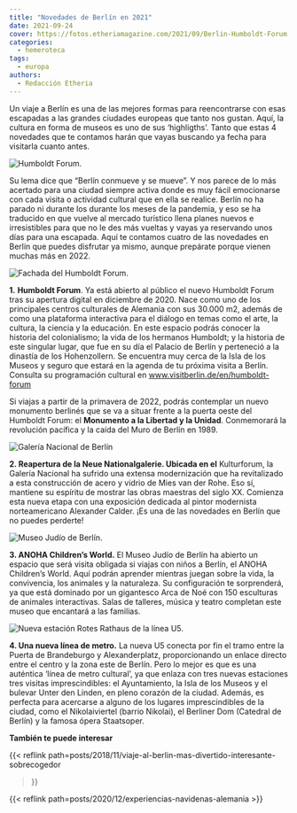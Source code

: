 ```yaml
---
title: "Novedades de Berlín en 2021"
date: 2021-09-24
cover: https://fotos.etheriamagazine.com/2021/09/Berlin-Humboldt-Forum.jpg
categories: 
  - hemeroteca
tags: 
  - europa
authors: 
  - Redacción Etheria
---
```


Un viaje a Berlín es una de las mejores formas para reencontrarse con esas escapadas a 
las grandes ciudades europeas que tanto nos gustan. Aquí, la cultura en forma de museos 
es uno de sus ‘highligths’. Tanto que estas 4 novedades que te contamos harán que vayas 
buscando ya fecha para visitarla cuanto antes. 

![Humboldt Forum.](https://fotos.etheriamagazine.com/2021/09/Berlin-Humboldt-Forum.jpg "Humboldt Forum.© Visit Berlin/Chris Martin Scholl")

Su lema dice que “Berlín conmueve y se mueve”. Y nos parece de lo más acertado para una 
ciudad siempre activa donde es muy fácil emocionarse con cada visita o actividad 
cultural que en ella se realice. Berlín no ha parado ni durante los durante los meses de 
la pandemia, y eso se ha traducido en que vuelve al mercado turístico llena planes 
nuevos e irresistibles para que no le des más vueltas y vayas ya reservando unos días 
para una escapada. Aquí te contamos cuatro de las novedades en Berlín que puedes 
disfrutar ya mismo, aunque prepárate porque vienen muchas más en 2022. 

![Fachada del Humboldt Forum.](https://fotos.etheriamagazine.com/2021/09/Berlin-Humboldt-Forum-fachada.jpg "Fachada del Humboldt Forum. © Visit Berlin/Chris Martin Scholl")

**1.** **Humboldt Forum**. Ya está abierto al público el nuevo Humboldt Forum tras su 
apertura digital en diciembre de 2020. Nace como uno de los principales centros 
culturales de Alemania con sus 30.000 m2, además de como una plataforma interactiva para 
el diálogo en temas como el arte, la cultura, la ciencia y la educación. En este espacio 
podrás conocer la historia del colonialismo; la vida de los hermanos Humboldt; y la 
historia de este singular lugar, que fue en su día el Palacio de Berlín y perteneció a 
la dinastía de los Hohenzollern. Se encuentra muy cerca de la Isla de los Museos y 
seguro que estará en la agenda de tu próxima visita a Berlín. Consulta su programación 
cultural en www.visitberlin.de/en/humboldt-forum 

Si viajas a partir de la primavera de 2022, podrás contemplar un nuevo monumento 
berlinés que se va a situar frente a la puerta oeste del Humboldt Forum: el **Monumento 
a la Libertad y la Unidad**. Conmemorará la revolución pacífica y la caída del Muro de 
Berlín en 1989. 

![Galería Nacional de Berlín](https://fotos.etheriamagazine.com/2021/09/Berlin-Neue-Nationalgalerie.jpg "Neue Nationalgalerie.© Visit Berlin/Scholvien")

**2\. Reapertura de la Neue Nationalgalerie. Ubicada en el** Kulturforum, la Galería 
Nacional ha sufrido una extensa modernización que ha revitalizado a esta construcción de 
acero y vidrio de Mies van der Rohe. Eso sí, mantiene su espíritu de mostrar las obras 
maestras del siglo XX. Comienza esta nueva etapa con una exposición dedicada al pintor 
modernista norteamericano Alexander Calder. ¡Es una de las novedades en Berlín que no 
puedes perderte! 

![Museo Judío de Berlín.](https://fotos.etheriamagazine.com/2021/09/Berlin-museo-judio.jpg "Museo Judío de Berlín. © Visit Berlin/Wolfgang Scholvien")

**3\. ANOHA Children’s World.** El Museo Judío de Berlín ha abierto un espacio que será 
visita obligada si viajas con niños a Berlín, el ANOHA Children’s World. Aquí podrán 
aprender mientras juegan sobre la vida, la convivencia, los animales y la naturaleza. Su 
configuración te sorprenderá, ya que está dominado por un gigantesco Arca de Noé con 150 
esculturas de animales interactivas. Salas de talleres, música y teatro completan este 
museo que encantará a las familias. 

![Nueva estación Rotes Rathaus de la línea U5.](https://fotos.etheriamagazine.com/2021/09/Berlin-Rotes-Rathaus-metro.jpg "Nueva estación Rotes Rathaus de la línea U5. © Visit Berllin/Oliver Lang")

**4\. Una nueva línea de metro.** La nueva U5 conecta por fin el tramo entre la Puerta 
de Brandeburgo y Alexanderplatz, proporcionando un enlace directo entre el centro y la 
zona este de Berlín. Pero lo mejor es que es una auténtica ‘línea de metro cultural’, ya 
que enlaza con tres nuevas estaciones tres visitas imprescindibles: el Ayuntamiento, la 
Isla de los Museos y el bulevar Unter den Linden, en pleno corazón de la ciudad. Además, 
es perfecta para acercarse a alguno de los lugares imprescindibles de la ciudad, como el 
Nikolaiviertel (barrio Nikolai), el Berliner Dom (Catedral de Berlín) y la famosa ópera 
Staatsoper. 

**También te puede interesar** 

{{< reflink path=posts/2018/11/viaje-al-berlin-mas-divertido-interesante-sobrecogedor 
>}} 

{{< reflink path=posts/2020/12/experiencias-navidenas-alemania >}}
